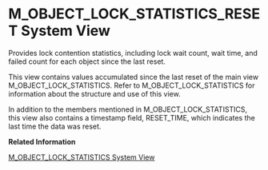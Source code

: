 <!-- loio20b644fd751910148feae8bfe4cad717 -->

# M\_OBJECT\_LOCK\_STATISTICS\_RESET System View

Provides lock contention statistics, including lock wait count, wait time, and failed count for each object since the last reset.



This view contains values accumulated since the last reset of the main view M\_OBJECT\_LOCK\_STATISTICS. Refer to M\_OBJECT\_LOCK\_STATISTICS for information about the structure and use of this view.

In addition to the members mentioned in M\_OBJECT\_LOCK\_STATISTICS, this view also contains a timestamp field, RESET\_TIME, which indicates the last time the data was reset.

**Related Information**  


[M\_OBJECT\_LOCK\_STATISTICS System View](m-object-lock-statistics-system-view-20b611c.md "Provides lock contention statistics, including lock wait count, wait time, and failed count, for each object.")

